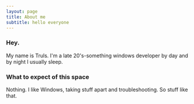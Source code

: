 ```yaml
---
layout: page
title: About me
subtitle: hello everyone
---
```


### Hey.

My name is Truls. I'm a late 20's-something windows developer by day and by night I usually sleep.

### What to expect of this space

Nothing. I like Windows, taking stuff apart and troubleshooting. So stuff like that.
